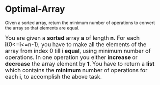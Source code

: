 # Optimal-Array
Given a sorted array, return the minimum number of operations to convert the array so that elements are equal.

<span style="font-size:18px">You are given a <strong>sorted</strong> array <strong>a</strong> of length<strong> n</strong>. For each <strong>i</strong>(0&lt;=i&lt;=n-1), you have to make all the elements of the array from index 0 till i<strong> equal</strong>, using minimum number of operations. In one operation&nbsp;you either <strong>increase </strong>or <strong>decrease</strong> the array element by <strong>1</strong>.</span>
<span style="font-size:18px">You have to return a <strong>list</strong> which contains the <strong>minimum</strong> number of operations for each i, to accomplish the above task.</span>




